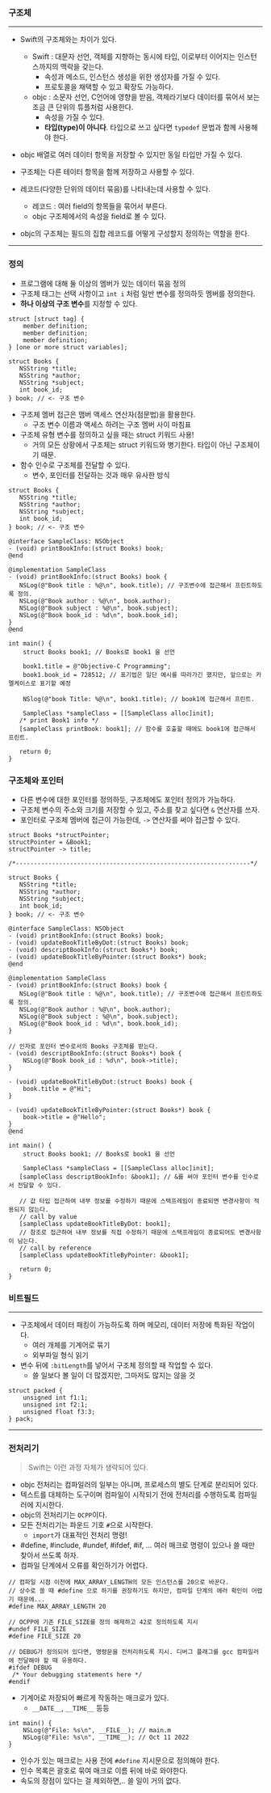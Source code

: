 ### 구조체
---

- Swift의 구조체와는 차이가 있다.
    + Swift : 대문자 선언, 객체를 지향하는 동시에 타입, 이로부터 이어지는 인스턴스까지의 맥락을 갖는다.
        * 속성과 메소드, 인스턴스 생성을 위한 생성자를 가질 수 있다.
        * 프로토콜을 채택할 수 있고 확장도 가능하다.
    + objc : 소문자 선언, C언어에 영향을 받음, 객체라기보다 데이터를 묶어서 보는 조금 큰 단위의 튜플처럼 사용한다.
        * 속성을 가질 수 있다.
        * **타입(type)이 아니다**. 타입으로 쓰고 싶다면 `typedef` 문법과 함께 사용해야 한다.

- objc 배열로 여러 데이터 항목을 저장할 수 있지만 동일 타입만 가질 수 있다.
- 구조체는 다른 테이터 항목을 함께 저장하고 사용할 수 있다.
- 레코드(다양한 단위의 데이터 묶음)를 나타내는데 사용할 수 있다.
    + 레코드 : 여러 field의 항목들을 묶어서 부른다.
    + objc 구조체에서의 속성을 field로 볼 수 있다.
- objc의 구조체는 필드의 집합 레코드를 어떻게 구성할지 정의하는 역할을 한다.

---
### 정의
- 프로그램에 대해 둘 이상의 멤버가 있는 데이터 묶음 정의
- 구조체 태그는 선택 사항이고 `int i` 처럼 일반 변수를 정의하듯 멤버를 정의한다.
- **하나 이상의 구조 변수**를 지정할 수 있다.
```objc
struct [struct tag] {
    member definition;
    member definition;
    member definition;
} [one or more struct variables];

struct Books {
   NSString *title;
   NSString *author;
   NSString *subject;
   int book_id;
} book; // <- 구조 변수
```

- 구조체 멤버 접근은 맴버 액세스 연산자(점문법)을 활용한다.
    + 구조 변수 이름과 액세스 하려는 구조 멤버 사이 마침표
- 구조체 유형 변수를 정의하고 싶을 때는 struct 키워드 사용! 
    + 거의 모든 상황에서 구조체는 struct 키워드와 병기한다. 타입이 아닌 구조체이기 때문.
- 함수 인수로 구조체를 전달할 수 있다.
    + 변수, 포인터를 전달하는 것과 매우 유사한 방식

```objc
struct Books {
   NSString *title;
   NSString *author;
   NSString *subject;
   int book_id;
} book; // <- 구조 변수

@interface SampleClass: NSObject
- (void) printBookInfo:(struct Books) book;
@end

@implementation SampleClass 
- (void) printBookInfo:(struct Books) book {
   NSLog(@"Book title : %@\n", book.title); // 구조변수에 접근해서 프린트하도록 정의.
   NSLog(@"Book author : %@\n", book.author);
   NSLog(@"Book subject : %@\n", book.subject);
   NSLog(@"Book book_id : %d\n", book.book_id);
}
@end

int main() {
    struct Books book1; // Books로 book1 을 선언

    book1.title = @"Objective-C Programming";
    book1.book_id = 728512; // 표기법은 일단 예시를 따라가긴 했지만, 앞으로는 카멜케이스로 표기할 예정

    NSlog(@"book Title: %@\n", book1.title); // book1에 접근해서 프린트.

    SampleClass *sampleClass = [[SampleClass alloc]init];
   /* print Book1 info */
   [sampleClass printBook: book1]; // 함수를 호출할 때에도 book1에 접근해서 프린트.

   return 0;
}
```
### 구조체와 포인터
- 다른 변수에 대한 포인터를 정의하듯, 구조체에도 포인터 정의가 가능하다.
- 구조체 변수의 주소와 크기를 저장할 수 있고, 주소를 찾고 싶다면 `&` 연산자를 쓰자.
- 포인터로 구조체 멤버에 접근이 가능한데, `->` 연산자를 써야 접근할 수 있다.
```objc
struct Books *structPointer;
structPointer = &Book1;
structPointer -> title;

/*-----------------------------------------------------------------*/

struct Books {
   NSString *title;
   NSString *author;
   NSString *subject;
   int book_id;
} book; // <- 구조 변수

@interface SampleClass: NSObject
- (void) printBookInfo:(struct Books) book;
- (void) updateBookTitleByDot:(struct Books) book;
- (void) descriptBookInfo:(struct Books*) book;
- (void) updateBookTitleByPointer:(struct Books*) book;
@end

@implementation SampleClass 
- (void) printBookInfo:(struct Books) book {
   NSLog(@"Book title : %@\n", book.title); // 구조변수에 접근해서 프린트하도록 정의.
   NSLog(@"Book author : %@\n", book.author);
   NSLog(@"Book subject : %@\n", book.subject);
   NSLog(@"Book book_id : %d\n", book.book_id);
}

// 인자로 포인터 변수로서의 Books 구조체를 받는다.
- (void) descriptBookInfo:(struct Books*) book {
    NSLog(@"Book book_id : %d\n", book->title);
}

- (void) updateBookTitleByDot:(struct Books) book {
    book.title = @"Hi";
}

- (void) updateBookTitleByPointer:(struct Books*) book {
    book->title = @"Hello";
}
@end

int main() {
    struct Books book1; // Books로 book1 을 선언

    SampleClass *sampleClass = [[SampleClass alloc]init];
   [sampleClass descriptBookInfo: &book1]; // &를 써야 포인터 변수를 인수로서 전달할 수 있다.

   // 값 타입 접근하여 내부 정보를 수정하기 때문에 스택프레임이 종료되면 변경사항이 적용되지 않는다.
   // call by value
   [sampleClass updateBookTitleByDot: book1];
   // 참조로 접근하여 내부 정보를 직접 수정하기 때문에 스택프레임이 종료되어도 변경사항이 남는다.
   // call by reference
   [sampleClass updateBookTitleByPointer: &book1]; 

   return 0;
}
```

### 비트필드
---
- 구조체에서 데이터 패킹이 가능하도록 하며 메모리, 데이터 저장에 특화된 작업이다.
    + 여러 개체를 기계어로 묶기
    + 외부파일 형식 읽기
- 변수 뒤에 `:bitLength`를 넣어서 구조체 정의할 때 작업할 수 있다.
    + 쓸 일보다 볼 일이 더 많겠지만, 그마저도 많지는 않을 것

```objc
struct packed {
    unsigned int f1:1;
    unsigned int f2:1;
    unsigned float f3:3;
} pack;
```
---
### 전처리기
> Swift는 이런 과정 자체가 생략되어 있다.

- objc 전처리는 컴파일러의 일부는 아니며, 프로세스의 별도 단계로 분리되어 있다.
- 텍스트를 대체하는 도구이며 컴파일이 시작되기 전에 전처리를 수행하도록 컴파일러에 지시한다.
- objc의 전처리기는 `OCPP`이다.
- 모든 전처리기는 파운드 기호 `#`으로 시작한다.
    + `import`가 대표적인 전처리 명령!
- #define, #include, #undef, #ifdef, #if, ... 여러 매크로 명령이 있으나 쓸 때만 찾아서 쓰도록 하자.
- 컴파일 단계에서 오류를 확인하기가 어렵다.
```objc
// 컴파일 시점 이전에 MAX_ARRAY_LENGTH의 모든 인스턴스를 20으로 바꾼다.
// 상수로 쓸 때 #define 으로 하기를 권장하기도 하지만, 컴파일 단계의 에러 확인이 어렵기 때문에...
#define MAX_ARRAY_LENGTH 20

// OCPP에 기존 FILE_SIZE를 정의 해제하고 42로 정의하도록 지시
#undef FILE_SIZE
#define FILE_SIZE 20

// DEBUG가 정의되어 있다면, 명령문을 전처리하도록 지시. 디버그 플래그를 gcc 컴파일러에 전달해야 할 때 유용하다.
#ifdef DEBUG
 /* Your debugging statements here */
#endif
```

- 기계어로 저장되어 빠르게 작동하는 매크로가 있다.
    + `__DATE__`, `__TIME__` 등등
```objc
int main() {
    NSLog(@"File: %s\n", __FILE__); // main.m
    NSLog(@"File: %s\n", __TIME__); // Oct 11 2022
}
```

- 인수가 있는 매크로는 사용 전에 `#define` 지시문으로 정의해야 한다.
- 인수 목록은 괄호로 묶여 매크로 이름 뒤에 바로 와야한다.
- 속도의 장점이 있다는 걸 제외하면,.. 쓸 일이 거의 없다.